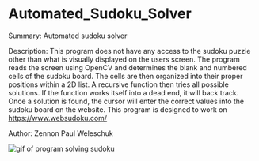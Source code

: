 # Automated_Sudoku_Solver
Summary: Automated sudoku solver

Description: This program does not have any access to the sudoku puzzle other than
what is visually displayed on the users screen. The program reads the screen using
OpenCV and determines the blank and numbered cells of the sudoku board. The cells
are then organized into their proper positions within a 2D list.  A recursive
function then tries all possible solutions. If the function works itself into a
dead end, it will back track. Once a solution is found, the cursor will enter the
correct values into the sudoku board on the website. This program is designed to
work on https://www.websudoku.com/

Author: Zennon Paul Weleschuk

![gif of program solving sudoku](main/demos/sudokuGif.gif)
